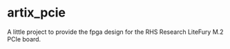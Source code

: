 # artix_pcie
A little project to provide the fpga design for the RHS Research LiteFury M.2 PCIe board.

